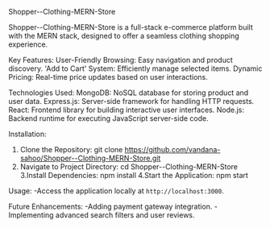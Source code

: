 Shopper--Clothing-MERN-Store

Shopper--Clothing-MERN-Store is a full-stack e-commerce platform built with the MERN stack, designed to offer a seamless clothing shopping experience.

Key Features:
User-Friendly Browsing: Easy navigation and product discovery.
'Add to Cart' System: Efficiently manage selected items.
Dynamic Pricing: Real-time price updates based on user interactions.

Technologies Used:
MongoDB: NoSQL database for storing product and user data.
Express.js: Server-side framework for handling HTTP requests.
React: Frontend library for building interactive user interfaces.
Node.js: Backend runtime for executing JavaScript server-side code.

Installation:
1. Clone the Repository:
   git clone https://github.com/vandana-sahoo/Shopper--Clothing-MERN-Store.git
2. Navigate to Project Directory:
   cd Shopper--Clothing-MERN-Store
3.Install Dependencies:
   npm install
4.Start the Application:
  npm start

Usage:
-Access the application locally at `http://localhost:3000`.


Future Enhancements:
-Adding payment gateway integration.
-Implementing advanced search filters and user reviews.


